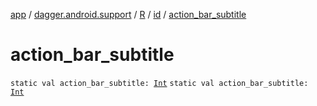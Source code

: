 [app](../../../index.md) / [dagger.android.support](../../index.md) / [R](../index.md) / [id](index.md) / [action_bar_subtitle](./action_bar_subtitle.md)

# action_bar_subtitle

`static val action_bar_subtitle: `[`Int`](https://kotlinlang.org/api/latest/jvm/stdlib/kotlin/-int/index.html)
`static val action_bar_subtitle: `[`Int`](https://kotlinlang.org/api/latest/jvm/stdlib/kotlin/-int/index.html)
